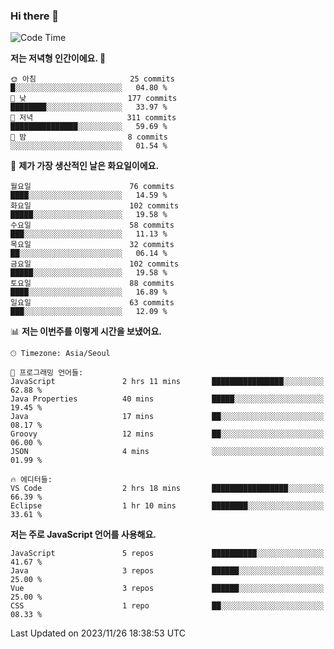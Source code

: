 ### Hi there 👋

<!--
**hi-aa/hi-aa** is a ✨ _special_ ✨ repository because its `README.md` (this file) appears on your GitHub profile.

Here are some ideas to get you started:

- 🔭 I’m currently working on ...
- 🌱 I’m currently learning ...
- 👯 I’m looking to collaborate on ...
- 🤔 I’m looking for help with ...
- 💬 Ask me about ...
- 📫 How to reach me: ...
- 😄 Pronouns: ...
- ⚡ Fun fact: ...
-->

<!--START_SECTION:waka-->
![Code Time](http://img.shields.io/badge/Code%20Time-36%20hrs%2031%20mins-blue)

**저는 저녁형 인간이에요. 🦉** 

```text
🌞 아침                     25 commits          █░░░░░░░░░░░░░░░░░░░░░░░░   04.80 % 
🌆 낮　                     177 commits         ████████░░░░░░░░░░░░░░░░░   33.97 % 
🌃 저녁                     311 commits         ███████████████░░░░░░░░░░   59.69 % 
🌙 밤　                     8 commits           ░░░░░░░░░░░░░░░░░░░░░░░░░   01.54 % 
```
📅 **제가 가장 생산적인 날은 화요일이에요.** 

```text
월요일                      76 commits          ████░░░░░░░░░░░░░░░░░░░░░   14.59 % 
화요일                      102 commits         █████░░░░░░░░░░░░░░░░░░░░   19.58 % 
수요일                      58 commits          ███░░░░░░░░░░░░░░░░░░░░░░   11.13 % 
목요일                      32 commits          ██░░░░░░░░░░░░░░░░░░░░░░░   06.14 % 
금요일                      102 commits         █████░░░░░░░░░░░░░░░░░░░░   19.58 % 
토요일                      88 commits          ████░░░░░░░░░░░░░░░░░░░░░   16.89 % 
일요일                      63 commits          ███░░░░░░░░░░░░░░░░░░░░░░   12.09 % 
```


📊 **저는 이번주를 이렇게 시간을 보냈어요.** 

```text
🕑︎ Timezone: Asia/Seoul

💬 프로그래밍 언어들: 
JavaScript               2 hrs 11 mins       ████████████████░░░░░░░░░   62.88 % 
Java Properties          40 mins             █████░░░░░░░░░░░░░░░░░░░░   19.45 % 
Java                     17 mins             ██░░░░░░░░░░░░░░░░░░░░░░░   08.17 % 
Groovy                   12 mins             ██░░░░░░░░░░░░░░░░░░░░░░░   06.00 % 
JSON                     4 mins              ░░░░░░░░░░░░░░░░░░░░░░░░░   01.99 % 

🔥 에디터들: 
VS Code                  2 hrs 18 mins       █████████████████░░░░░░░░   66.39 % 
Eclipse                  1 hr 10 mins        ████████░░░░░░░░░░░░░░░░░   33.61 % 
```

**저는 주로 JavaScript 언어를 사용해요.** 

```text
JavaScript               5 repos             ██████████░░░░░░░░░░░░░░░   41.67 % 
Java                     3 repos             ██████░░░░░░░░░░░░░░░░░░░   25.00 % 
Vue                      3 repos             ██████░░░░░░░░░░░░░░░░░░░   25.00 % 
CSS                      1 repo              ██░░░░░░░░░░░░░░░░░░░░░░░   08.33 % 
```




 Last Updated on 2023/11/26 18:38:53 UTC
<!--END_SECTION:waka-->
